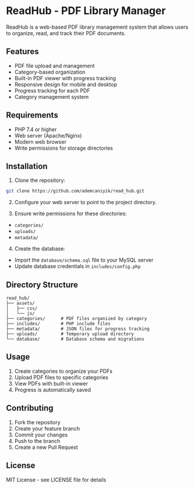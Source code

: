 # ReadHub - PDF Library Manager

ReadHub is a web-based PDF library management system that allows users to organize, read, and track their PDF documents.

## Features

- PDF file upload and management
- Category-based organization
- Built-in PDF viewer with progress tracking
- Responsive design for mobile and desktop
- Progress tracking for each PDF
- Category management system

## Requirements

- PHP 7.4 or higher
- Web server (Apache/Nginx)
- Modern web browser
- Write permissions for storage directories

## Installation

1. Clone the repository:
```bash
git clone https://github.com/ademcaniyik/read_hub.git
```

2. Configure your web server to point to the project directory.

3. Ensure write permissions for these directories:
- `categories/`
- `uploads/`
- `metadata/`

4. Create the database:
- Import the `database/schema.sql` file to your MySQL server
- Update database credentials in `includes/config.php`

## Directory Structure

```
read_hub/
├── assets/
│   ├── css/
│   └── js/
├── categories/      # PDF files organized by category
├── includes/        # PHP include files
├── metadata/        # JSON files for progress tracking
├── uploads/         # Temporary upload directory
└── database/        # Database schema and migrations
```

## Usage

1. Create categories to organize your PDFs
2. Upload PDF files to specific categories
3. View PDFs with built-in viewer
4. Progress is automatically saved

## Contributing

1. Fork the repository
2. Create your feature branch
3. Commit your changes
4. Push to the branch
5. Create a new Pull Request

## License

MIT License - see LICENSE file for details
